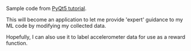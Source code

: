 Sample code from [PyQt5 tutorial](http://zetcode.com/gui/pyqt5/).

This will become an application to let me provide 'expert' guidance to my ML code by modifying my collected data.

Hopefully, I can also use it to label accelerometer data for use as a reward function.
